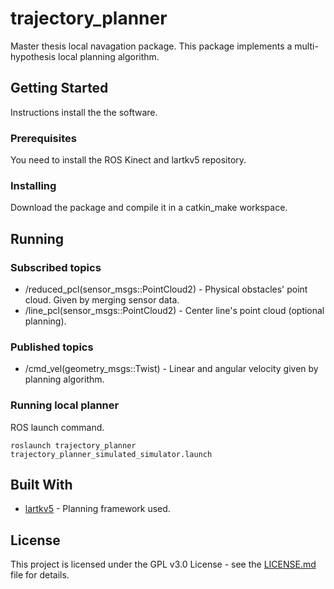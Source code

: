 # trajectory_planner
Master thesis local navagation package.
This package implements a multi-hypothesis local planning algorithm.

## Getting Started

Instructions install the the software.

### Prerequisites

You need to install the ROS Kinect and lartkv5 repository.

### Installing

Download the package and compile it in a catkin_make workspace.

## Running

### Subscribed topics

* /reduced_pcl(sensor_msgs::PointCloud2) - Physical obstacles' point cloud. Given by merging sensor data.
* /line_pcl(sensor_msgs::PointCloud2) - Center line's point cloud (optional planning).

### Published topics

* /cmd_vel(geometry_msgs::Twist) - Linear and angular velocity given by planning algorithm.

### Running local planner

ROS launch command.

```
roslaunch trajectory_planner trajectory_planner_simulated_simulator.launch 
```

## Built With

* [lartkv5](https://github.com/vitoruapt/lartkv5) - Planning framework used.

## License

This project is licensed under the GPL v3.0 License - see the [LICENSE.md](LICENSE.md) file for details.
